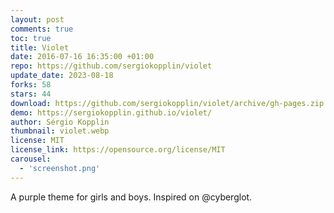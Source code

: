 ```yaml
---
layout: post
comments: true
toc: true
title: Violet
date: 2016-07-16 16:35:00 +01:00
repo: https://github.com/sergiokopplin/violet
update_date: 2023-08-18
forks: 58
stars: 44
download: https://github.com/sergiokopplin/violet/archive/gh-pages.zip
demo: https://sergiokopplin.github.io/violet/
author: Sérgio Kopplin
thumbnail: violet.webp
license: MIT
license_link: https://opensource.org/license/MIT
carousel:
  - 'screenshot.png'
---
```


A purple theme for girls and boys. Inspired on @cyberglot.
